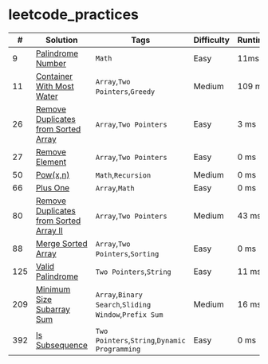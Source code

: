 # leetcode_practices

| # |  Solution  |  Tags  |  Difficulty  |  Runtime | Memory |
| --- | --- | --- | --- | --- | --- |
| 9 | [Palindrome Number](/0009_Palindrome%20Number/sol.py) | `Math` | Easy | 11ms | 17.88MB |
| 11 | [Container With Most Water](/0011_Container%20With%20Most%20Water/sol.py) | `Array`,`Two Pointers`,`Greedy` | Medium | 109 ms | 28.16 MB |
| 26 | [Remove Duplicates from Sorted Array](/0026_Remove%20Duplicates%20from%20Sorted%20Array/sol.py) | `Array`,`Two Pointers` | Easy | 3 ms | 18.8 MB |
| 27 | [Remove Element](/0027_Remove%20Element/sol.py) | `Array`,`Two Pointers` | Easy | 0 ms | 18 MB |
| 50 | [Pow(x,n)](/0050_Pow(x,%20n)/sol.py) | `Math`,`Recursion` | Medium | 0 ms | 18 MB |
| 66 | [Plus One](/0066_Plus%20One/sol.py) | `Array`,`Math` | Easy | 0 ms | 17.8 MB |
| 80 | [Remove Duplicates from Sorted Array II](/0080_Remove%20Duplicates%20from%20Sorted%20Array%20II/sol.py) | `Array`,`Two Pointers` | Medium | 43 ms | 18 MB |
| 88 | [Merge Sorted Array](/0088_Merge%20Sorted%20Array/sol.py) | `Array`,`Two Pointers`,`Sorting` | Easy | 0 ms | 17.8 MB |
| 125 | [Valid Palindrome](/0125_Valid%20Palindrome/sol.py) | `Two Pointers`,`String` | Easy | 11 ms | 18.24 MB |
| 209 | [Minimum Size Subarray Sum](/0209_Minimum%20Size%20Subarray%20Sum/sol.py) | `Array`,`Binary Search`,`Sliding Window`,`Prefix Sum` | Medium | 16 ms | 28.2 MB |
| 392 | [Is Subsequence](/0392_Is%20Subsequence/sol.py) | `Two Pointers`,`String`,`Dynamic Programming` | Easy | 0 ms | 17.8 MB |
